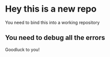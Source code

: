 
# Hey this is a new repo

You need to bind this into a working repository

## You need to debug all the errors

Goodluck to you!